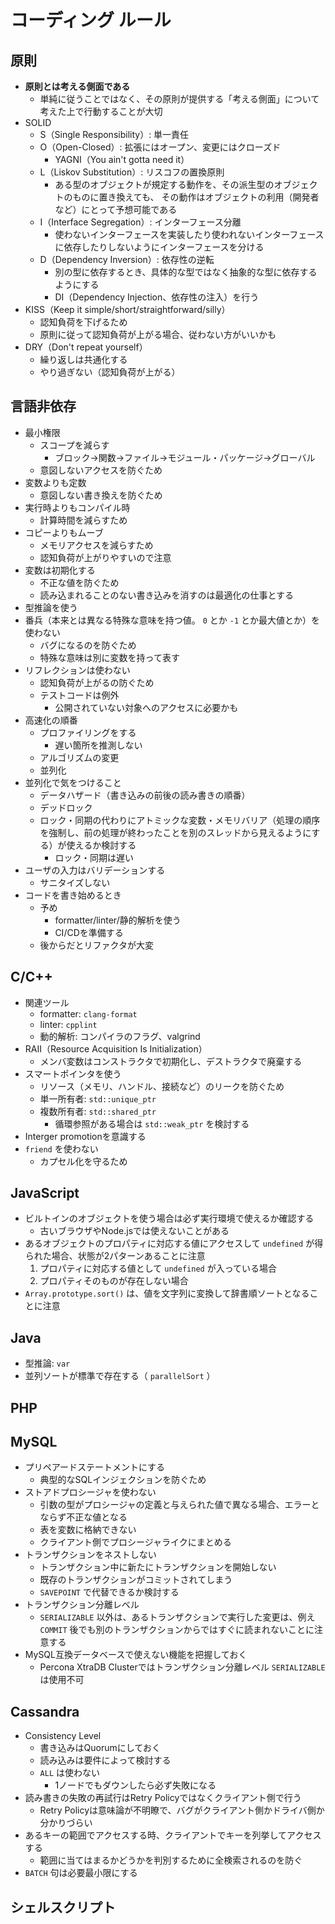 # コーディング ルール
## 原則
- **原則とは考える側面である**
  - 単純に従うことではなく、その原則が提供する「考える側面」について考えた上で行動することが大切
- SOLID
  - S（Single Responsibility）: 単一責任
  - O（Open-Closed）: 拡張にはオープン、変更にはクローズド
    - YAGNI（You ain't gotta need it）
  - L（Liskov Substitution）: リスコフの置換原則
    - ある型のオブジェクトが規定する動作を、その派生型のオブジェクトのものに置き換えても、
      その動作はオブジェクトの利用（開発者など）にとって予想可能である
  - I（Interface Segregation）: インターフェース分離
    - 使わないインターフェースを実装したり使われないインターフェースに依存したりしないようにインターフェースを分ける
  - D（Dependency Inversion）: 依存性の逆転
    - 別の型に依存するとき、具体的な型ではなく抽象的な型に依存するようにする
    - DI（Dependency Injection、依存性の注入）を行う
- KISS（Keep it simple/short/straightforward/silly）
  - 認知負荷を下げるため
  - 原則に従って認知負荷が上がる場合、従わない方がいいかも
- DRY（Don't repeat yourself）
  - 繰り返しは共通化する
  - やり過ぎない（認知負荷が上がる）

## 言語非依存
- 最小権限
  - スコープを減らす
    - ブロック→関数→ファイル→モジュール・パッケージ→グローバル
  - 意図しないアクセスを防ぐため
- 変数よりも定数
  - 意図しない書き換えを防ぐため
- 実行時よりもコンパイル時
  - 計算時間を減らすため
- コピーよりもムーブ
  - メモリアクセスを減らすため
  - 認知負荷が上がりやすいので注意
- 変数は初期化する
  - 不正な値を防ぐため
  - 読み込まれることのない書き込みを消すのは最適化の仕事とする
- 型推論を使う
- 番兵（本来とは異なる特殊な意味を持つ値。 `0` とか `-1` とか最大値とか）を使わない
  - バグになるのを防ぐため
  - 特殊な意味は別に変数を持って表す
- リフレクションは使わない
  - 認知負荷が上がるの防ぐため
  - テストコードは例外
    - 公開されていない対象へのアクセスに必要かも
- 高速化の順番
  - プロファイリングをする
    - 遅い箇所を推測しない
  - アルゴリズムの変更
  - 並列化
- 並列化で気をつけること
  - データハザード（書き込みの前後の読み書きの順番）
  - デッドロック
  - ロック・同期の代わりにアトミックな変数・メモリバリア（処理の順序を強制し、前の処理が終わったことを別のスレッドから見えるようにする）が使えるか検討する
    - ロック・同期は遅い
- ユーザの入力はバリデーションする
  - サニタイズしない
- コードを書き始めるとき
  - 予め
    - formatter/linter/静的解析を使う
    - CI/CDを準備する
  - 後からだとリファクタが大変

## C/C++
- 関連ツール
  - formatter: `clang-format`
  - linter: `cpplint`
  - 動的解析: コンパイラのフラグ、valgrind
- RAII（Resource Acquisition Is Initialization）
  - メンバ変数はコンストラクタで初期化し、デストラクタで廃棄する
- スマートポインタを使う
  - リソース（メモリ、ハンドル、接続など）のリークを防ぐため
  - 単一所有者: `std::unique_ptr`
  - 複数所有者: `std::shared_ptr`
    - 循環参照がある場合は `std::weak_ptr` を検討する
- Interger promotionを意識する
- `friend` を使わない
  - カプセル化を守るため

## JavaScript
- ビルトインのオブジェクトを使う場合は必ず実行環境で使えるか確認する
  - 古いブラウザやNode.jsでは使えないことがある
- あるオブジェクトのプロパティに対応する値にアクセスして `undefined` が得られた場合、状態が2パターンあることに注意
  1. プロパティに対応する値として `undefined` が入っている場合
  2. プロパティそのものが存在しない場合
- `Array.prototype.sort()` は、値を文字列に変換して辞書順ソートとなることに注意

## Java
- 型推論: `var`
- 並列ソートが標準で存在する（ `parallelSort` ）

## PHP


## MySQL
- プリペアードステートメントにする
  - 典型的なSQLインジェクションを防ぐため
- ストアドプロシージャを使わない
  - 引数の型がプロシージャの定義と与えられた値で異なる場合、エラーとならず不正な値となる
  - 表を変数に格納できない
  - クライアント側でプロシージャライクにまとめる
- トランザクションをネストしない
  - トランザクション中に新たにトランザクションを開始しない
  - 既存のトランザクションがコミットされてしまう
  - `SAVEPOINT` で代替できるか検討する
- トランザクション分離レベル
  - `SERIALIZABLE` 以外は、あるトランザクションで実行した変更は、例え `COMMIT` 後でも別のトランザクションからではすぐに読まれないことに注意する
- MySQL互換データベースで使えない機能を把握しておく
  - Percona XtraDB Clusterではトランザクション分離レベル `SERIALIZABLE` は使用不可

## Cassandra
- Consistency Level
  - 書き込みはQuorumにしておく
  - 読み込みは要件によって検討する
  - `ALL` は使わない
    - 1ノードでもダウンしたら必ず失敗になる
- 読み書きの失敗の再試行はRetry Policyではなくクライアント側で行う
  - Retry Policyは意味論が不明瞭で、バグがクライアント側かドライバ側か分かりづらい
- あるキーの範囲でアクセスする時、クライアントでキーを列挙してアクセスする
  - 範囲に当てはまるかどうかを判別するために全検索されるのを防ぐ
- `BATCH` 句は必要最小限にする

## シェルスクリプト
